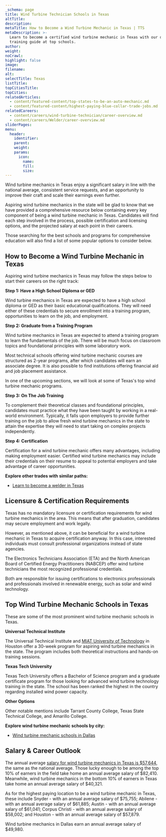 ```yaml
---
_schema: page
title: Wind Turbine Technician Schools in Texas
altTitle:
description:
metaTitle: How to Become a Wind Turbine Mechanic in Texas | TTS
metaDescription: >-
  Learn to become a certified wind turbine mechanic in Texas with our detailed
  training guide at top schools.
author:
weight:
noCrawl:
highlight: false
image:
filename:
alt:
selectTitle: Texas
listTitle:
topCitiesTitle:
topCities:
relatedArticles:
  - content/featured-content/top-states-to-be-an-auto-mechanic.md
  - content/featured-content/highest-paying-blue-collar-trade-jobs.md
relatedCareers:
  - content/careers/wind-turbine-technician/career-overview.md
  - content/careers/Welder/career-overview.md
sliderPages:
menu:
  header:
    identifier:
    parent:
    weight:
    params:
      icon:
        name:
        fill:
        size:
---
```

Wind turbine mechanics in Texas enjoy a significant salary in line with the national average, consistent service requests, and an opportunity to improve their craft and scale their earnings even further.

Aspiring wind turbine mechanics in the state will be glad to know that we have provided a comprehensive resource below containing every key component of being a wind turbine mechanic in Texas. Candidates will find each step involved in the process, possible certification and licensing options, and the projected salary at each point in their careers.

Those searching for the best schools and programs for comprehensive education will also find a list of some popular options to consider below.

## **How to Become a Wind Turbine Mechanic in Texas**

Aspiring wind turbine mechanics in Texas may follow the steps below to start their careers on the right track:

**Step 1: Have a High School Diploma or GED**

Wind turbine mechanics in Texas are expected to have a high school diploma or GED as their basic educational qualifications. They will need either of these credentials to secure enrollment into a training program, opportunities to learn on the job, and employment.

**Step 2: Graduate from a Training Program**

Wind turbine mechanics in Texas are expected to attend a training program to learn the fundamentals of the job. There will be much focus on classroom topics and foundational principles with some laboratory work.

Most technical schools offering wind turbine mechanic courses are structured as 2-year programs, after which candidates will earn an associate degree. It is also possible to find institutions offering financial aid and job placement assistance.

In one of the upcoming sections, we will look at some of Texas's top wind turbine mechanic programs.

**Step 3: On The Job Training**

To complement their theoretical classes and foundational principles, candidates must practice what they have been taught by working in a real-world environment. Typically, it falls upon employers to provide further training on the job to allow fresh wind turbine mechanics in the state to attain the expertise they will need to start taking on complex projects independently.

**Step 4: Certification**

Certification for a wind turbine mechanic offers many advantages, including making employment easier. Certified wind turbine mechanics may include their credentials on their resume to appeal to potential employers and take advantage of career opportunities.

**Explore other trades with similar paths:**

* [Learn to become a welder in Texas](https://toptradeschools.com/near-you/welder/texas/)

## **Licensure & Certification Requirements**

Texas has no mandatory licensure or certification requirements for wind turbine mechanics in the area. This means that after graduation, candidates may secure employment and work legally.

However, as mentioned above, it can be beneficial for a wind turbine mechanic in Texas to acquire certification anyway. In this case, interested individuals must consult professional organizations instead of state agencies.

The Electronics Technicians Association (ETA) and the North American Board of Certified Energy Practitioners (NABCEP) offer wind turbine technicians the most recognized professional credentials.

Both are responsible for issuing certifications to electronics professionals and professionals involved in renewable energy, such as solar and wind technology.

## **Top Wind Turbine Mechanic Schools in Texas**

These are some of the most prominent wind turbine mechanic schools in Texas.

**Universal Technical Institute**

The Universal Technical Institute and [MIAT University of Technology](https://www.uti.edu/programs/miat) in Houston offer a 30-week program for aspiring wind turbine mechanics in the state. The program includes both theoretical instructions and hands-on training sessions.

**Texas Tech University**

Texas Tech University offers a Bachelor of Science program and a graduate certificate program for those looking for advanced wind turbine technology training in the state. The school has been ranked the highest in the country regarding installed wind power capacity.

**Other Options**

Other notable mentions include Tarrant County College, Texas State Technical College, and Amarillo College.

**Explore wind turbine mechanic schools by city:**

* [Wind turbine mechanic schools in Dallas](https://toptradeschools.com/near-you/wind-turbine-technician/texas/dallas/)

## **Salary & Career Outlook**

The annual average [salary for wind turbine mechanics in Texas is $57,644](https://www.indeed.com/career/wind-turbine-technician/salaries/TX), the same as the national average. Those lucky enough to be among the top 10% of earners in the field take home an annual average salary of $82,410. Meanwhile, wind turbine mechanics in the bottom 10% of earners in Texas take home an annual average salary of $40,321.

As for the highest paying location to be a wind turbine mechanic in Texas, these include Snyder - with an annual average salary of $75,755; Abilene - with an annual average salary of $61,885; Austin - with an annual average salary of $61,041; Corpus Christi - with an annual average salary of $58,002; and Houston - with an annual average salary of $57,879.

Wind turbine mechanics in Dallas earn an annual average salary of $49,980.